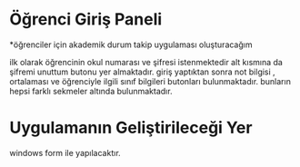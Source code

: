 # Öğrenci Giriş Paneli 

*öğrenciler için akademik durum takip uygulaması oluşturacağım

ilk olarak öğrencinin okul numarası ve şifresi istenmektedir 
alt kısmına da şifremi unuttum butonu yer almaktadır.
giriş yaptıktan sonra not bilgisi , ortalaması ve öğrenciyle ilgili sınıf bilgileri  butonları bulunmaktadır.
bunların hepsi farklı sekmeler altında bulunmaktadır.







# Uygulamanın Geliştirileceği Yer 
 windows form ile yapılacaktır.


